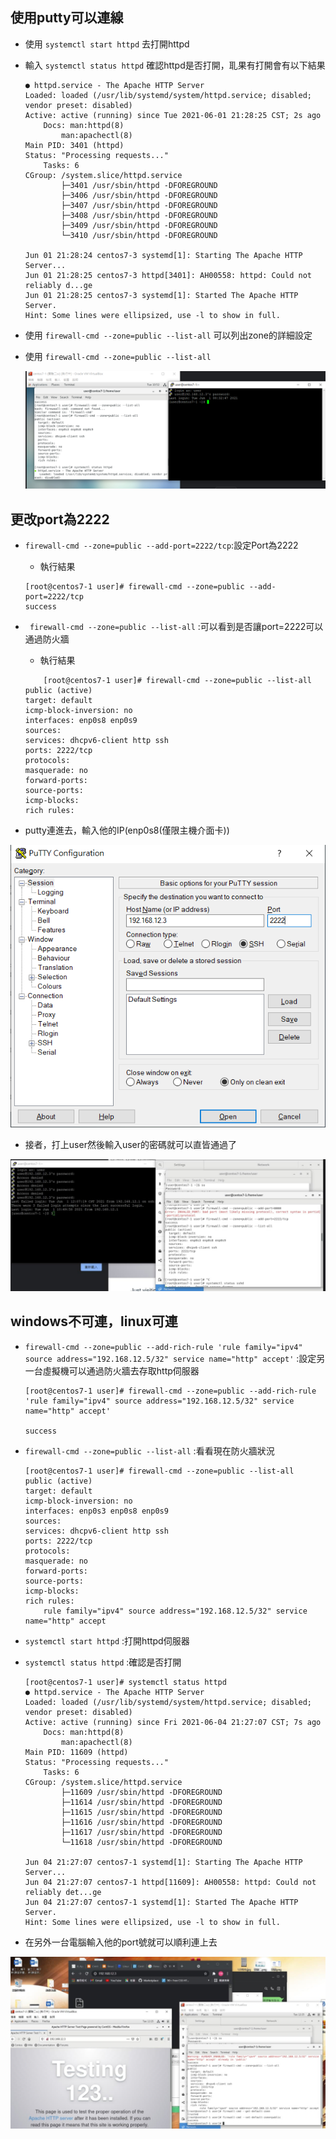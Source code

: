 ## 使用putty可以連線
* 使用 `systemctl start httpd` 去打開httpd

* 輸入 `systemctl status httpd` 確認httpd是否打開，耴果有打開會有以下結果

    ```
    ● httpd.service - The Apache HTTP Server
    Loaded: loaded (/usr/lib/systemd/system/httpd.service; disabled; vendor preset: disabled)
    Active: active (running) since Tue 2021-06-01 21:28:25 CST; 2s ago
        Docs: man:httpd(8)
            man:apachectl(8)
    Main PID: 3401 (httpd)
    Status: "Processing requests..."
        Tasks: 6
    CGroup: /system.slice/httpd.service
            ├─3401 /usr/sbin/httpd -DFOREGROUND
            ├─3406 /usr/sbin/httpd -DFOREGROUND
            ├─3407 /usr/sbin/httpd -DFOREGROUND
            ├─3408 /usr/sbin/httpd -DFOREGROUND
            ├─3409 /usr/sbin/httpd -DFOREGROUND
            └─3410 /usr/sbin/httpd -DFOREGROUND

    Jun 01 21:28:24 centos7-3 systemd[1]: Starting The Apache HTTP Server...
    Jun 01 21:28:25 centos7-3 httpd[3401]: AH00558: httpd: Could not reliably d...ge
    Jun 01 21:28:25 centos7-3 systemd[1]: Started The Apache HTTP Server.
    Hint: Some lines were ellipsized, use -l to show in full.

    ```

* 使用 `firewall-cmd --zone=public --list-all` 可以列出zone的詳細設定

* 使用 `firewall-cmd --zone=public --list-all` 

    <img src="picture/putty.png">

## 更改port為2222
* `firewall-cmd --zone=public --add-port=2222/tcp`:設定Port為2222

    * 執行結果

    ```
    [root@centos7-1 user]# firewall-cmd --zone=public --add-port=2222/tcp
    success
    ```
* ` firewall-cmd --zone=public --list-all` :可以看到是否讓port=2222可以通過防火牆

    * 執行結果

    ```
        [root@centos7-1 user]# firewall-cmd --zone=public --list-all
    public (active)
    target: default
    icmp-block-inversion: no
    interfaces: enp0s8 enp0s9
    sources: 
    services: dhcpv6-client http ssh
    ports: 2222/tcp
    protocols: 
    masquerade: no
    forward-ports: 
    source-ports: 
    icmp-blocks: 
    rich rules: 
    ```
* putty連進去，輸入他的IP(enp0s8(僅限主機介面卡))
<img src="picture/puttypic.png">

* 接者，打上user然後輸入user的密碼就可以直皆通過了
<img src="picture/changeport.jpg">

## windows不可連，linux可連
* `firewall-cmd --zone=public --add-rich-rule 'rule family="ipv4" source address="192.168.12.5/32" service name="http" accept'` :設定另一台虛擬機可以通過防火牆去存取http伺服器

    ```
    [root@centos7-1 user]# firewall-cmd --zone=public --add-rich-rule 'rule family="ipv4" source address="192.168.12.5/32" service name="http" accept'

    success
    ```

* `firewall-cmd --zone=public --list-all` :看看現在防火牆狀況

    ```
    [root@centos7-1 user]# firewall-cmd --zone=public --list-all
    public (active)
    target: default
    icmp-block-inversion: no
    interfaces: enp0s3 enp0s8 enp0s9
    sources: 
    services: dhcpv6-client http ssh
    ports: 2222/tcp
    protocols: 
    masquerade: no
    forward-ports: 
    source-ports: 
    icmp-blocks: 
    rich rules: 
        rule family="ipv4" source address="192.168.12.5/32" service name="http" accept
    ```

* `systemctl start httpd` :打開httpd伺服器

* `systemctl status httpd` :確認是否打開
    ```
    [root@centos7-1 user]# systemctl status httpd
    ● httpd.service - The Apache HTTP Server
    Loaded: loaded (/usr/lib/systemd/system/httpd.service; disabled; vendor preset: disabled)
    Active: active (running) since Fri 2021-06-04 21:27:07 CST; 7s ago
        Docs: man:httpd(8)
            man:apachectl(8)
    Main PID: 11609 (httpd)
    Status: "Processing requests..."
        Tasks: 6
    CGroup: /system.slice/httpd.service
            ├─11609 /usr/sbin/httpd -DFOREGROUND
            ├─11614 /usr/sbin/httpd -DFOREGROUND
            ├─11615 /usr/sbin/httpd -DFOREGROUND
            ├─11616 /usr/sbin/httpd -DFOREGROUND
            ├─11617 /usr/sbin/httpd -DFOREGROUND
            └─11618 /usr/sbin/httpd -DFOREGROUND

    Jun 04 21:27:07 centos7-1 systemd[1]: Starting The Apache HTTP Server...
    Jun 04 21:27:07 centos7-1 httpd[11609]: AH00558: httpd: Could not reliably det...ge
    Jun 04 21:27:07 centos7-1 systemd[1]: Started The Apache HTTP Server.
    Hint: Some lines were ellipsized, use -l to show in full.

    ```

* 在另外一台電腦輸入他的port號就可以順利連上去

<img src="picture/wcanlcant.jpg">